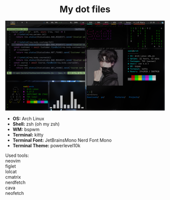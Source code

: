 <h1 align="center">My dot files</h1>
<p align="center"><img src="assets/myterminal.png" /></p>

<ul>
  <li><b>OS:</b> Arch Linux</li>
  <li><b>Shell:</b> zsh (oh my zsh)</li>
  <li><b>WM:</b> bspwm</li>
  <li><b>Terminal:</b> kitty</li>
  <li><b>Terminal Font:</b> JetBrainsMono Nerd Font Mono</li>
  <li><b>Terminal Theme:</b> powerlevel10k</li>
</ul>

<p>
  Used tools: <br />
  neovim <br />
  figlet <br />
  lolcat <br />
  cmatrix <br />
  nerdfetch <br />
  cava <br />
  neofetch
</p>
